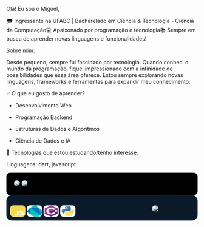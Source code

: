 Olá! Eu sou o Miguel,

🎓 Ingressante na UFABC | Bacharelado em Ciência & Tecnologia - Ciência da Computação💻 Apaixonado por programação e tecnologia📚 Sempre em busca de aprender novas linguagens e funcionalidades!

Sobre mim:

Desde pequeno, sempre fui fascinado por tecnologia. Quando conheci o mundo da programação, fiquei impressionado com a infinidade de possibilidades que essa área oferece. Estou sempre explorando novas linguagens, frameworks e ferramentas para expandir meu conhecimento.

💡 O que eu gosto de aprender?

- Desenvolvimento Web 

- Programação Backend 

- Estruturas de Dados e Algoritmos 

- Ciência de Dados e IA 

🚀 Tecnologias que estou estudando/tenho interesse:

Linguagens: dart, javascript

<div style="background-color: #000000; border-radius: 10px; padding: 20px;">
  <a href="https://github.com/FPCoutoDev">
    <img height="180em" src="https://github-readme-stats.vercel.app/api?username=FPCoutoDev&show_icons=true&theme=blue&include_all_commits=true&count_private=true" style="border-radius: 10px;"/>
    <img height="180em" src="https://github-readme-stats.vercel.app/api/top-langs/?username=FPCoutoDev&layout=compact&langs_count=16&theme=blue" style="border-radius: 10px;"/>
  </a>
</div>

<div style="display: inline_block; padding: 10px; background-color: #0a1a2b; border-radius: 15px;">
  <br>
  <img align="center" alt="FPCouto-Js" height="30" width="40" src="https://raw.githubusercontent.com/devicons/devicon/master/icons/javascript/javascript-plain.svg" style="border-radius: 8px;">
  <img align="center" alt="FPCouto-Dart" height="30" width="40" src="https://raw.githubusercontent.com/devicons/devicon/master/icons/dart/dart-original.svg" style="border-radius: 8px;">
  <img align="center" alt="FPCouto-Csharp" height="30" width="40" src="https://raw.githubusercontent.com/devicons/devicon/master/icons/csharp/csharp-original.svg" style="border-radius: 8px;">
  <img align="center" alt="FPCouto-Python" height="30" width="40" src="https://raw.githubusercontent.com/devicons/devicon/master/icons/python/python-original.svg" style="border-radius: 8px;">
  <img align="right" alt="FPCouto-Gojo" src="https://cdn.discordapp.com/attachments/795358919417397249/1107020132157941783/gojo.gif" style="border-radius: 8px;">
</div>

